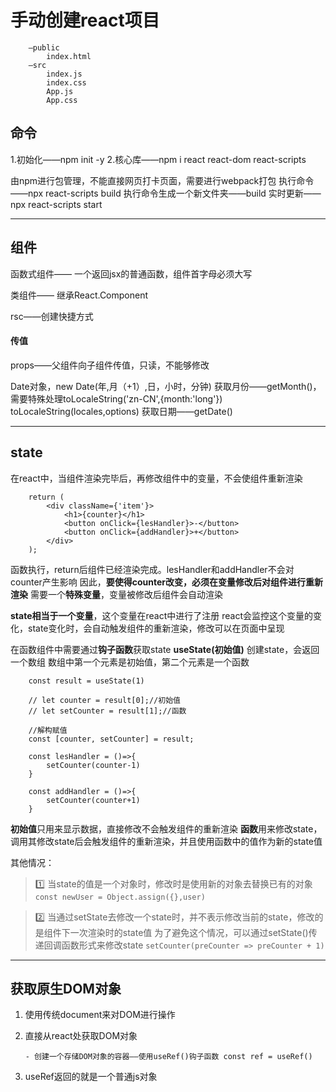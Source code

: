 # 手动创建react项目
```
    —public
        index.html
    —src
        index.js
        index.css
        App.js
        App.css
```

## 命令
1.初始化——npm init -y
2.核心库——npm i react react-dom react-scripts

由npm进行包管理，不能直接网页打卡页面，需要进行webpack打包
执行命令——npx react-scripts build
执行命令生成一个新文件夹——build
实时更新——npx react-scripts start

***

## 组件
函数式组件—— 一个返回jsx的普通函数，组件首字母必须大写

类组件—— 继承React.Component

rsc——创建快捷方式

#### 传值
props——父组件向子组件传值，只读，不能够修改

Date对象，new Date(年,月（+1）,日，小时，分钟)
获取月份——getMonth()，需要特殊处理toLocaleString('zn-CN',{month:'long'})
toLocaleString(locales,options)
获取日期——getDate()

***

## state
在react中，当组件渲染完毕后，再修改组件中的变量，不会使组件重新渲染
```
    return (
        <div className={'item'}>
            <h1>{counter}</h1>
            <button onClick={lesHandler}>-</button>
            <button onClick={addHandler}>+</button>
        </div>
    );

```
函数执行，return后组件已经渲染完成。lesHandler和addHandler不会对counter产生影响
因此，**要使得counter改变，必须在变量修改后对组件进行重新渲染**
需要一个**特殊变量**，变量被修改后组件会自动渲染

**state相当于一个变量**，这个变量在react中进行了注册
react会监控这个变量的变化，state变化时，会自动触发组件的重新渲染，修改可以在页面中呈现

在函数组件中需要通过**钩子函数**获取state
**useState(初始值)** 创建state，会返回一个数组
数组中第一个元素是初始值，第二个元素是一个函数
```
    const result = useState(1)

    // let counter = result[0];//初始值
    // let setCounter = result[1];//函数
    
    //解构赋值
    const [counter, setCounter] = result;

    const lesHandler = ()=>{
        setCounter(counter-1)
    }

    const addHandler = ()=>{
        setCounter(counter+1)
    }
```
**初始值**只用来显示数据，直接修改不会触发组件的重新渲染
**函数**用来修改state，调用其修改state后会触发组件的重新渲染，并且使用函数中的值作为新的state值

其他情况：

>1️⃣ 当state的值是一个对象时，修改时是使用新的对象去替换已有的对象
>```const newUser = Object.assign({},user)```


>2️⃣ 当通过setState去修改一个state时，并不表示修改当前的state，修改的是组件下一次渲染时的state值
>为了避免这个情况，可以通过setState()传递回调函数形式来修改state
>```setCounter(preCounter => preCounter + 1)```
 
***

 ## 获取原生DOM对象

 1. 使用传统document来对DOM进行操作
 2. 直接从react处获取DOM对象

        - 创建一个存储DOM对象的容器——使用useRef()钩子函数 const ref = useRef()

3. useRef返回的就是一个普通js对象
